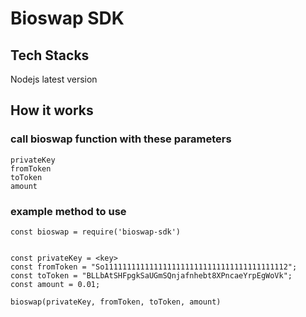 # Bioswap SDK

## Tech Stacks

Nodejs latest version

## How it works

### call bioswap function with these parameters
    privateKey
    fromToken
    toToken
    amount

### example method to use
    const bioswap = require('bioswap-sdk')


    const privateKey = <key>
    const fromToken = "So11111111111111111111111111111111111111112";
    const toToken = "BLLbAtSHFpgkSaUGmSQnjafnhebt8XPncaeYrpEgWoVk";
    const amount = 0.01;

    bioswap(privateKey, fromToken, toToken, amount)
